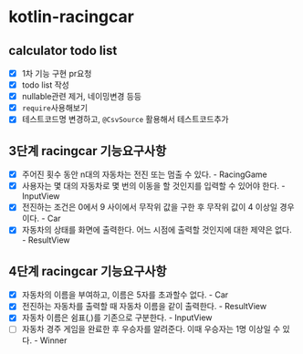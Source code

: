 # kotlin-racingcar

## calculator todo list
* [x] 1차 기능 구현 pr요청
* [x] todo list 작성
* [x] nullable관련 제거, 네이밍변경 등등
* [x] `require`사용해보기
* [x] 테스트코드명 변경하고, `@CsvSource` 활용해서 테스트코드추가

## 3단계 racingcar 기능요구사항
- [x] 주어진 횟수 동안 n대의 자동차는 전진 또는 멈출 수 있다. - RacingGame
- [x] 사용자는 몇 대의 자동차로 몇 번의 이동을 할 것인지를 입력할 수 있어야 한다. - InputView
- [x] 전진하는 조건은 0에서 9 사이에서 무작위 값을 구한 후 무작위 값이 4 이상일 경우이다. - Car
- [x] 자동차의 상태를 화면에 출력한다. 어느 시점에 출력할 것인지에 대한 제약은 없다. - ResultView

## 4단계 racingcar 기능요구사항
- [x] 자동차의 이름을 부여하고, 이름은 5자를 초과할수 없다. - Car
- [x] 전진하는 자동차를 출력할 때 자동차 이름을 같이 출력한다. - ResultView
- [x] 자동차 이름은 쉼표(,)를 기존으로 구분한다. - InputView
- [ ] 자동차 경주 게임을 완료한 후 우승자를 알려준다. 이때 우승자는 1명 이상일 수 있다. - Winner
